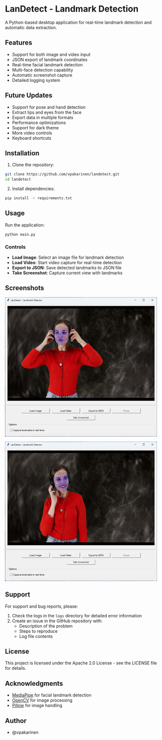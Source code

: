 # LanDetect - Landmark Detection

A Python-based desktop application for real-time landmark detection and automatic data extraction.

## Features

- Support for both image and video input
- JSON export of landmark coordinates
- Real-time facial landmark detection
- Multi-face detection capability
- Automatic screenshot capture
- Detailed logging system

## Future Updates

- Support for pose and hand detection
- Extract lips and eyes from the face
- Export data in multiple formats
- Performance optimizations
- Support for dark theme
- More video controls
- Keyboard shortcuts

## Installation

1. Clone the repository:
```bash
git clone https://github.com/vpakarinen/landetect.git
cd landetect
```

2. Install dependencies:
```bash
pip install -r requirements.txt
```

## Usage

Run the application:
```bash
python main.py
```

### Controls

- **Load Image**: Select an image file for landmark detection
- **Load Video**: Start video capture for real-time detection
- **Export to JSON**: Save detected landmarks to JSON file
- **Take Screenshot**: Capture current view with landmarks

## Screenshots

![Example 1](screenshots/Screenshot02-13-202520.33.38.png)

![Example 2](screenshots/Screenshot02-13-202520.34.16.png)

## Support

For support and bug reports, please:

1. Check the logs in the `logs` directory for detailed error information
2. Create an issue in the GitHub repository with:
   - Description of the problem
   - Steps to reproduce
   - Log file contents

## License

This project is licensed under the Apache 2.0 License - see the LICENSE file for details.

## Acknowledgments

- [MediaPipe](https://mediapipe.dev/) for facial landmark detection
- [OpenCV](https://opencv.org/) for image processing
- [Pillow](https://pillow.readthedocs.io/en/stable/) for image handling

## Author
- @vpakarinen
